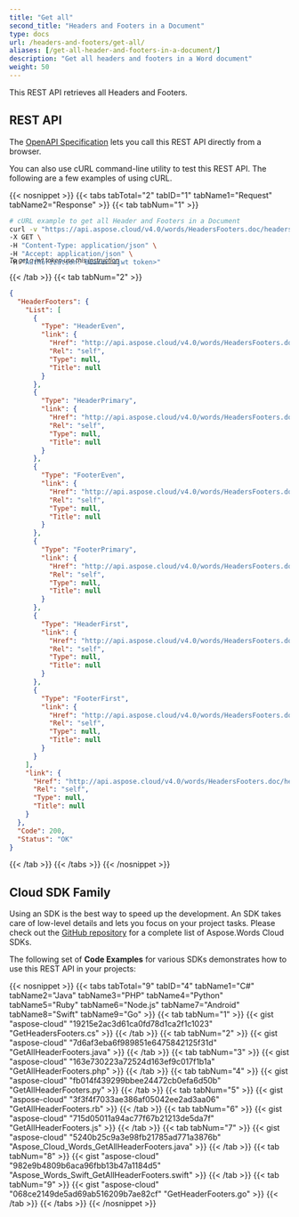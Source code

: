 ```yaml
---
title: "Get all"
second_title: "Headers and Footers in a Document"
type: docs
url: /headers-and-footers/get-all/
aliases: [/get-all-header-and-footers-in-a-document/]
description: "Get all headers and footers in a Word document"
weight: 50
---
```


This REST API retrieves all Headers and Footers.

## REST API

The [OpenAPI Specification](https://apireference.aspose.cloud/words/#/HeadersFooters/GetHeaderFooters) lets you call this REST API directly from a browser.

You can also use cURL command-line utility to test this REST API. The following are a few examples of using cURL.

{{< nosnippet >}}
{{< tabs tabTotal="2" tabID="1" tabName1="Request" tabName2="Response" >}}
{{< tab tabNum="1" >}}

```bash
# cURL example to get all Header and Footers in a Document
curl -v "https://api.aspose.cloud/v4.0/words/HeadersFooters.doc/headersfooters" \
-X GET \
-H "Content-Type: application/json" \
-H "Accept: application/json" \
-H "Authorization: Bearer <jwt token>"
```
<p style="margin-top:-32px;font-size:80%;font-style:italic">To get a jwt token use this <a href="/words/getting-started/available-sdks/#curl">instruction</a></p>

{{< /tab >}}
{{< tab tabNum="2" >}}

```json
{
  "HeaderFooters": {
    "List": [
      {
        "Type": "HeaderEven",
        "link": {
          "Href": "http://api.aspose.cloud/v4.0/words/HeadersFooters.doc/sections/0/headersfooters/0",
          "Rel": "self",
          "Type": null,
          "Title": null
        }
      },
      {
        "Type": "HeaderPrimary",
        "link": {
          "Href": "http://api.aspose.cloud/v4.0/words/HeadersFooters.doc/sections/0/headersfooters/1",
          "Rel": "self",
          "Type": null,
          "Title": null
        }
      },
      {
        "Type": "FooterEven",
        "link": {
          "Href": "http://api.aspose.cloud/v4.0/words/HeadersFooters.doc/sections/0/headersfooters/2",
          "Rel": "self",
          "Type": null,
          "Title": null
        }
      },
      {
        "Type": "FooterPrimary",
        "link": {
          "Href": "http://api.aspose.cloud/v4.0/words/HeadersFooters.doc/sections/0/headersfooters/3",
          "Rel": "self",
          "Type": null,
          "Title": null
        }
      },
      {
        "Type": "HeaderFirst",
        "link": {
          "Href": "http://api.aspose.cloud/v4.0/words/HeadersFooters.doc/sections/0/headersfooters/4",
          "Rel": "self",
          "Type": null,
          "Title": null
        }
      },
      {
        "Type": "FooterFirst",
        "link": {
          "Href": "http://api.aspose.cloud/v4.0/words/HeadersFooters.doc/sections/0/headersfooters/5",
          "Rel": "self",
          "Type": null,
          "Title": null
        }
      }
    ],
    "link": {
      "Href": "http://api.aspose.cloud/v4.0/words/HeadersFooters.doc/headersfooters",
      "Rel": "self",
      "Type": null,
      "Title": null
    }
  },
  "Code": 200,
  "Status": "OK"
}
```

{{< /tab >}}
{{< /tabs >}}
{{< /nosnippet >}}

## Cloud SDK Family

Using an SDK is the best way to speed up the development. An SDK takes care of low-level details and lets you focus on your project tasks. Please check out the [GitHub repository](https://github.com/aspose-words-cloud) for a complete list of Aspose.Words Cloud SDKs.

The following set of **Code Examples** for various SDKs demonstrates how to use this REST API in your projects:

{{< nosnippet >}}
{{< tabs tabTotal="9" tabID="4" tabName1="C#" tabName2="Java" tabName3="PHP" tabName4="Python" tabName5="Ruby" tabName6="Node.js" tabName7="Android" tabName8="Swift" tabName9="Go" >}}
{{< tab tabNum="1" >}}
{{< gist "aspose-cloud" "19215e2ac3d61ca0fd78d1ca2f1c1023" "GetHeadersFooters.cs" >}}
{{< /tab >}}
{{< tab tabNum="2" >}}
{{< gist "aspose-cloud" "7d6af3eba6f989851e6475842125f31d" "GetAllHeaderFooters.java" >}}
{{< /tab >}}
{{< tab tabNum="3" >}}
{{< gist "aspose-cloud" "163e730223a72524d163ef9c017f1b1a" "GetAllHeaderFooters.php" >}}
{{< /tab >}}
{{< tab tabNum="4" >}}
{{< gist "aspose-cloud" "fb014f439299bbee24472cb0efa6d50b" "GetAllHeaderFooters.py" >}}
{{< /tab >}}
{{< tab tabNum="5" >}}
{{< gist "aspose-cloud" "3f3f4f7033ae386af05042ee2ad3aa06" "GetAllHeaderFooters.rb" >}}
{{< /tab >}}
{{< tab tabNum="6" >}}
{{< gist "aspose-cloud" "715d05011a94ac77f67b21213de5da7f" "GetAllHeaderFooters.js" >}}
{{< /tab >}}
{{< tab tabNum="7" >}}
{{< gist "aspose-cloud" "5240b25c9a3e98fb21785ad771a3876b" "Aspose_Cloud_Words_GetAllHeaderFooters.java" >}}
{{< /tab >}}
{{< tab tabNum="8" >}}
{{< gist "aspose-cloud" "982e9b4809b6aca96fbb13b47a1184d5" "Aspose_Words_Swift_GetAllHeaderFooters.swift" >}}
{{< /tab >}}
{{< tab tabNum="9" >}}
{{< gist "aspose-cloud" "068ce2149de5ad69ab516209b7ae82cf" "GetHeaderFooters.go" >}}
{{< /tab >}}
{{< /tabs >}}
{{< /nosnippet >}}
